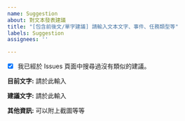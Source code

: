 ```yaml
---
name: Suggestion
about: 對文本發表建議
title: "[包含前後文/單字建議] 請輸入文本文字、事件、任務類型等"
labels: Suggestion
assignees: ''

---
```


- [x] 我已經於 Issues 頁面中搜尋過沒有類似的建議。

**目前文字:**
請於此輸入

**建議文字:**
請於此輸入

**其他資訊:**
可以附上截圖等等
